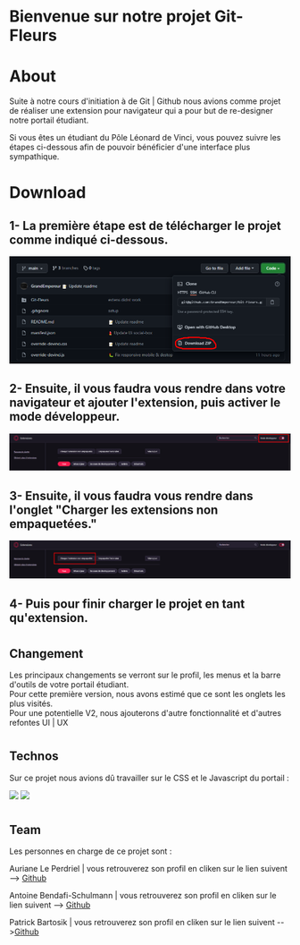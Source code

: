 # Bienvenue sur notre projet Git-Fleurs
# About
Suite à notre cours d'initiation à de Git | Github nous avions comme projet de réaliser une extension pour navigateur qui a pour but de re-designer notre portail étudiant.

Si vous êtes un étudiant du Pôle Léonard de Vinci, vous pouvez suivre les étapes ci-dessous afin de pouvoir bénéficier d'une interface plus sympathique.
#
# Download
## 1- La première étape est de télécharger le projet comme indiqué ci-dessous.<br>
<img class="img" src="./img/Git.png"><br>

## 2- Ensuite, il vous faudra vous rendre dans votre navigateur et ajouter l'extension, puis activer le mode développeur.
<img class="img" src="./img/extantion.png"><br>

## 3- Ensuite, il vous faudra vous rendre dans l'onglet "Charger les extensions non empaquetées."
<img class="img" src="./img/Extantion_2.png"><br>

## 4- Puis pour finir charger le projet en tant qu'extension.
#
## Changement
Les principaux changements se verront sur le profil, les menus et la barre d'outils de votre portail étudiant.
<br>
Pour cette première version, nous avons estimé que ce sont les onglets les plus visités.
<br>
Pour une potentielle V2, nous ajouterons d'autre fonctionnalité et d'autres refontes UI | UX

#
## Technos 
Sur ce projet nous avions dû travailler sur le CSS et le Javascript du portail : <br>

<img src="https://www.icone-png.com/png/52/52323.png" style="width: 100px;">
<img src="https://upload.wikimedia.org/wikipedia/commons/6/6a/JavaScript-logo.png" style="width: 100px;">

#
## Team
Les personnes en charge de ce projet sont :

Auriane Le Perdriel | vous retrouverez son profil en cliken sur le lien suivent --> [Github](https://github.com/aleperdriel)

Antoine Bendafi-Schulmann | vous retrouverez son profil en cliken sur le lien suivent --> [Github](https://github.com/AntoineBendafiSchulmann)

Patrick Bartosik | vous retrouverez son profil en cliken sur le lien suivent -->[Github](https://github.com/GrandEmpereur)

